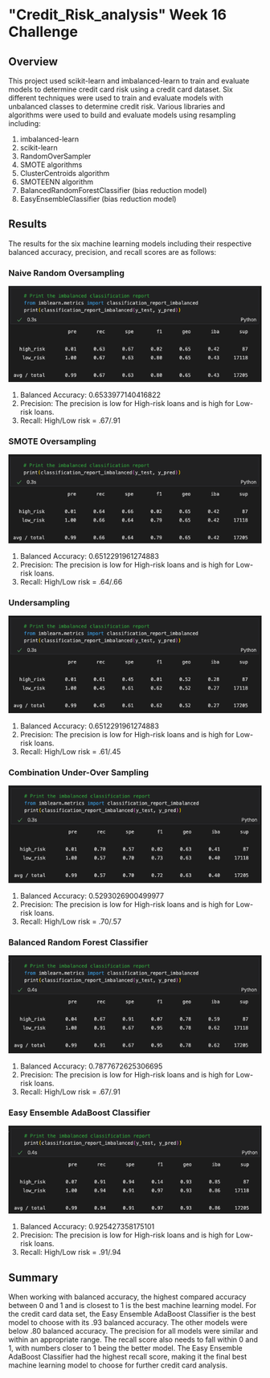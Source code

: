 # "Credit_Risk_analysis" Week 16 Challenge
## Overview
This project used scikit-learn and imbalanced-learn to train and evaluate models to determine credit card risk using a credit card dataset. Six different techniques were used to train and evaluate models with unbalanced classes to determine credit risk. Various libraries and algorithms were used to build and evaluate models using resampling including: 
1. imbalanced-learn 
2. scikit-learn
3. RandomOverSampler
4. SMOTE algorithms
5. ClusterCentroids algorithm
6. SMOTEENN algorithm
7. BalancedRandomForestClassifier (bias reduction model)
8. EasyEnsembleClassifier (bias reduction model)

## Results
The results for the six machine learning models including their respective balanced accuracy, precision, and recall scores are as follows:      

### Naive Random Oversampling
![Naive Random Oversampling](https://github.com/rudiferr/Credit_Risk_Analysis/blob/main/Images/NROS.png)     
1. Balanced Accuracy: 0.6533977140416822
2. Precision: The precision is low for High-risk loans and is high for Low-risk loans.
3. Recall: High/Low risk = .67/.91

### SMOTE Oversampling
![SMOTE Oversampling](https://github.com/rudiferr/Credit_Risk_Analysis/blob/main/Images/SSO.png)     
1. Balanced Accuracy: 0.6512291961274883
2. Precision: The precision is low for High-risk loans and is high for Low-risk loans.
3. Recall: High/Low risk = .64/.66

### Undersampling
![Undersampling](https://github.com/rudiferr/Credit_Risk_Analysis/blob/main/Images/US.png)     
1. Balanced Accuracy: 0.6512291961274883
2. Precision:  The precision is low for High-risk loans and is high for Low-risk loans.
3. Recall: High/Low risk = .61/.45

### Combination Under-Over Sampling
![Combination Under-Over Sampling](https://github.com/rudiferr/Credit_Risk_Analysis/blob/main/Images/CUOS.png)     
1. Balanced Accuracy: 0.5293026900499977
2. Precision: The precision is low for High-risk loans and is high for Low-risk loans.
3. Recall: High/Low risk = .70/.57

### Balanced Random Forest Classifier
![Balanced Random Forest Classifier](https://github.com/rudiferr/Credit_Risk_Analysis/blob/main/Images/BRFC.png)     
1. Balanced Accuracy: 0.7877672625306695
2. Precision: The precision is low for High-risk loans and is high for Low-risk loans.
3. Recall: High/Low risk = .67/.91

### Easy Ensemble AdaBoost Classifier
![Easy Ensemble AdaBoost Classifier](https://github.com/rudiferr/Credit_Risk_Analysis/blob/main/Images/EEAC.png)     
1. Balanced Accuracy: 0.925427358175101
2. Precision: The precision is low for High-risk loans and is high for Low-risk loans.
3. Recall: High/Low risk = .91/.94

## Summary
When working with balanced accuracy, the highest compared accuracy between 0 and 1 and is closest to 1 is the best machine learning model.  For the credit card data set, the Easy Ensemble AdaBoost Classifier is the best model to choose with its .93 balanced accuracy.  The other models were below .80 balanced accuracy.  The precision for all models were similar and within an appropriate range.  The recall score also needs to fall within 0 and 1, with numbers closer to 1 being the better model.  The Easy Ensemble AdaBoost Classifier had the highest recall score, making it the final best machine learning model to choose for further credit card analysis.
